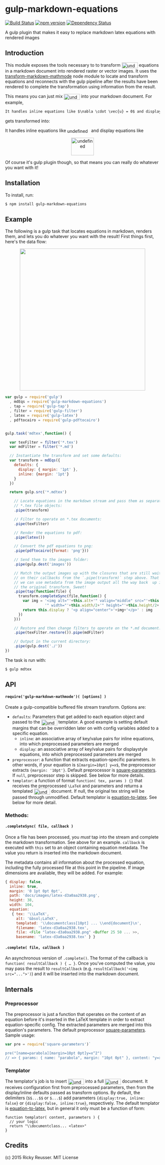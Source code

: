 # gulp-markdown-equations
[![Build Status](https://travis-ci.org/rreusser/gulp-markdown-equations.svg)](https://travis-ci.org/rreusser/gulp-markdown-equations) [![npm version](https://badge.fury.io/js/gulp-markdown-equations.svg)](http://badge.fury.io/js/gulp-markdown-equations) [![Dependency Status](https://david-dm.org/rreusser/gulp-markdown-equations.svg)](https://david-dm.org/rreusser/gulp-markdown-equations)

A gulp plugin that makes it easy to replace markdown latex equations with rendered images


## Introduction

This module exposes the tools necessary to to transform <img alt="undefined" valign="middle" src="docs/images/latex-d3a0aa2938.png" width="52" height="19"> equations in a markdown document into rendered raster or vector images. It uses the [transform-markdown-mathmode](https://www.npmjs.com/package/transform-markdown-mathmode) node module to locate and transform equations and reconnects with the gulp pipeline after the results have been rendered to complete the transformation using information from the result.

This means you can just mix <img alt="undefined" valign="middle" src="docs/images/latex-d3a0aa2938.png" width="52" height="19"> into your markdown document. For example,

```markdown
It handles inline equations like $\nabla \cdot \vec{u} = 0$ and display equations like $$\frac{D\rho}{Dt} = 0.$$
```

gets transformed into:

It handles inline equations like <img alt="undefined" valign="middle" src="docs/images/nabla-cdot-vecu-0-6eeb39bd86.png" width="74" height="15.5"> and display equations like <p align="center"><img alt="undefined" valign="middle" src="docs/images/fracdrhodt-0-8bb9cfaad7.png" width="73.5" height="57"></p>

Of course it's gulp plugin though, so that means you can really do whatever you want with it!


## Installation

To install, run:

```bash
$ npm install gulp-markdown-equations
```

## Example

The following is a gulp task that locates equations in markdown, renders them, and lets you do whatever you want with the result! First things first, here's the data flow:

<p align="center"><img src="docs/images/flowchart.png" width="408" height="460"></p>

```javascript
var gulp = require('gulp')
  , mdEqs = require('gulp-markdown-equations')
  , tap = require('gulp-tap')
  , filter = require('gulp-filter')
  , latex = require('gulp-latex')
  , pdftocairo = require('gulp-pdftocairo')


gulp.task('mdtex',function() {

  var texFilter = filter('*.tex')
  var mdFilter = filter('*.md')

  // Instantiate the transform and set some defaults:
  var transform = mdEqs({
    defaults: {
      display: { margin: '1pt' },
      inline: {margin: '1pt'}
    }
  })

  return gulp.src('*.mdtex')

    // Locate equations in the markdown stream and pass them as separate
    // *.tex file objects:
    .pipe(transform)

    // Filter to operate on *.tex documents:
    .pipe(texFilter)

    // Render the equations to pdf:
    .pipe(latex())

    // Convert the pdf equations to png:
    .pipe(pdftocairo({format: 'png'}))

    // Send them to the images folder:
    .pipe(gulp.dest('images'))

    // Match the output images up with the closures that are still waiting
    // on their callbacks from the `.pipe(transform)` step above. That means
    // we can use metadata from the image output all the way back  up in
    // the original transform. Sweet!
    .pipe(tap(function(file) {
      transform.completeSync(file,function() {
        var img = '<img alt="'+this.alt+'" valign="middle" src="'+this.path+
                  '" width="'+this.width/2+'" height="'+this.height/2+'">'
        return this.display ? '<p align="center">'+img+'</p>' : img
      })
    }))

    // Restore and then change filters to operate on the *.md document:
    .pipe(texFilter.restore()).pipe(mdFilter)

    // Output in the current directory:
    .pipe(gulp.dest('./'))
})
```

The task is run with:

```bash
$ gulp mdtex
```


## API

#### `require('gulp-markdown-mathmode')( [options] )`
Create a gulp-compatible buffered file stream transform. Options are:

- `defaults`: Parameters that get added to each equation object and passed to the <img alt="undefined" valign="middle" src="docs/images/latex-d3a0aa2938.png" width="52" height="19"> templator. A good example is setting default margins that can be overridden later on with config variables added to a specific equation.
  - `inline`: an associative array of key/value pairs for inline equations, into which preprocessed parameters are merged
  - `display`: an associative array of key/value pairs for displaystyle equations, into which preprocessed parameters are merged
- `preprocessor`: a function that extracts equation-specific parameters. In other words, if your equation is `$[margin=10pt] y=x$`, the preprocessor extracts `{margin: '10pt'}`. Default preprocessor is [square-parameters](https://github.com/rreusser/square-parameters). If `null`, preprocessor step is skipped. See below for more details.
- `templator`: a function of format `function( tex, params ) {}` that receives the preprocessed `\LaTeX` and parameters and returns a templated <img alt="undefined" valign="middle" src="docs/images/latex-d3a0aa2938.png" width="52" height="19"> document. If null, the original tex string will be passed through unmodified. Default templator is [equation-to-latex](https://github.com/rreusser/equation-to-latex). See below for more detail.


### Methods:

#### `.completeSync( file, callback )`
Once a file has been processed, you *must* tap into the stream and complete the markdown transformation. See above for an example. `callback` is executed with `this` set to an object containing equation metadata. The value you return is inserted into the markdown document.

The metadata contains all information about the processed equation, including the fully processed file at this point in the pipeline. If image dimensions are available, they will be added. For example:

```javascript
{ display: false,
  inline: true,
  margin: '0 1pt 0pt 0pt',
  path: 'docs/images/latex-d3a0aa2938.png',
  height: 38,
  width: 104,
  equation:
   { tex: '\\LaTeX',
     alt: '&bsol;LaTeX',
     templated: '\\documentclass[10pt] ... \\end{document}\n',
     filename: 'latex-d3a0aa2938.tex',
     file: <File "latex-d3a0aa2938.png" <Buffer 25 50 ... >>,
     basename: 'latex-d3a0aa2938.tex' } }
```

#### `.complete( file, callback )`
An asynchronous version of `.complete()`. The format of the callback is `function( resultCallback ) { … }`. Once you've computed the value, you may pass the result to `resultCallback` (e.g. `resultCallback('<img src="...">')`) and it will be inserted into the markdown document.



## Internals

### Preprocessor

The preprocessor is just a function that operates on the content of an equation before it's inserted in the LaTeX template in order to extract equation-specific config. The extracted parameters are merged into this equation's parameters. The default preprocessor [square-parameters](https://github.com/rreusser/square-parameters). Sample usage:

```javascript
var pre = require('square-parameters')`

pre("[name=parabola][margin=10pt 0pt]y=x^2")
// => { params: { name: "parabola", margin: "10pt 0pt" }, content: "y=x^2" }
```

### Templator

The templator's job is to insert <img alt="undefined" valign="middle" src="docs/images/latex-d3a0aa2938.png" width="52" height="19"> into a full <img alt="undefined" valign="middle" src="docs/images/latex-d3a0aa2938.png" width="52" height="19"> document. It receives configuration first from preprocessed parameters, then from the display/inline defaults passed as transform options. By default, the delimiters (`$$...$$` or `$...$`) add parameters `{display:true, inline: false}` or `{display:false, inline:true}`, respectively. The default templator is [equation-to-latex](https://github.com/rreusser/equation-to-latex), but in general it only must be a function of form:

```javscript
function templator( content, parameters ) {
  // your logic
  return "\\documentclass... <latex>"
}
```


## Credits

(c) 2015 Ricky Reusser. MIT License